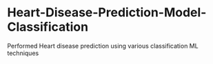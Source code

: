 # Heart-Disease-Prediction-Model-Classification
Performed Heart disease prediction using various classification ML techniques
